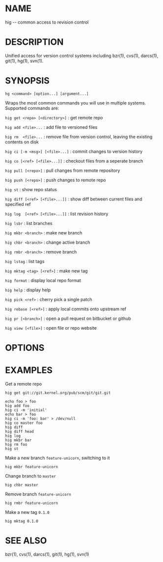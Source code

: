 # NAME

hig -- common access to revision control

# DESCRIPTION

Unified access for version control systems including bzr(1), cvs(1),
darcs(1), git(1), hg(1), svn(1).

# SYNOPSIS

`hg <command> [option...] [argument...]`

Wraps the most common commands you will use in multiple systems.
Supported commands are:

`hig get <repo> [<directory>]`
:   get remote repo

`hig add <file>...`
:   add file to versioned files

`hig rm  <file>...`
:   remove file from version control, leaving the existing contents on
    disk

`hig ci [-m <msg>] [<file>...]`
:   commit changes to version history

`hig co [<ref> [<file>...]]`
:   checkout files from a seperate branch

`hig pull [<repo>]`
:   pull changes from remote repository

`hig push [<repo>]`
:   push changes to remote repo

`hig st`
:   show repo status

`hig diff [<ref> [<file>...]]`
:   show diff between current files and specified ref

`hig log  [<ref> [<file>...]]`
:   list revision history

`hig lsbr`
:   list branches

`hig mkbr <branch>`
:   make new branch

`hig chbr <branch>`
:   change active branch

`hig rmbr <branch>`
:   remove branch

`hig lstag`
:   list tags

`hig mktag <tag> [<ref>]`
:   make new tag

`hig format`
:   display local repo format

`hig help`
:   display help

`hig pick <ref>`
:   cherry pick a single patch

`hig rebase [<ref>]`
:   apply local commits onto upstream ref

`hig pr [<branch>]`
:   open a pull request on bitbucket or github

`hig view [<file>]`
:   open file or repo website

# OPTIONS

# EXAMPLES


Get a remote repo

    hig get git://git.kernel.org/pub/scm/git/git.git

    echo foo > foo
    hig add foo
    hig ci -m 'initial'
    echo bar > foo
    hig ci -m 'foo: bar' > /dev/null
    hig co master foo
    hig diff
    hig diff head
    hig log
    hig mkbr bar
    hig rm foo
    hig st


Make a new branch `feature-unicorn`, switching to it

    hig mkbr feature-unicorn

Change branch to `master`

    hig chbr master

Remove branch `feature-unicorn`

    hig rmbr feature-unicorn

Make a new tag `0.1.0`

    hig mktag 0.1.0


# SEE ALSO

bzr(1), cvs(1), darcs(1), git(1), hg(1), svn(1)
